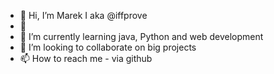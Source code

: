 - 👋 Hi, I’m Marek I aka @iffprove
- 👀 
- 🌱 I’m currently learning java, Python and web development
- 💞️ I’m looking to collaborate on big projects
- 📫 How to reach me  - via github

<!---
iffprove/iffprove is a ✨ special ✨ repository because its `README.md` (this file) appears on your GitHub profile.
You can click the Preview link to take a look at your changes.
--->
